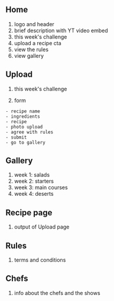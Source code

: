 ## Home

  1. logo and header
  2. brief description with YT video embed
  3. this week's challenge
  4. upload a recipe cta
  5. view the rules
  6. view gallery

## Upload

  1. this week's challenge
  
  2. form
    
    - recipe name
    - ingredients
    - recipe
    - photo upload
    - agree with rules
    - submit
    - go to gallery

## Gallery

  1. week 1: salads
  2. week 2: starters
  3. week 3: main courses
  4. week 4: deserts

## Recipe page

  1. output of Upload page

## Rules

  1. terms and conditions

## Chefs

  1. info about the chefs and the shows